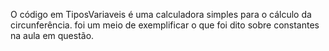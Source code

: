 O código em TiposVariaveis é uma calculadora simples para o cálculo da circunferência. foi um meio de exemplificar o que foi dito sobre constantes na aula em questão.